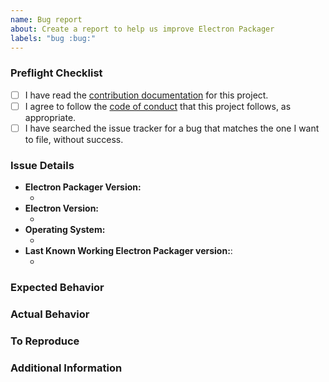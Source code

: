 ```yaml
---
name: Bug report
about: Create a report to help us improve Electron Packager
labels: "bug :bug:"
---
```


### Preflight Checklist
<!-- Please ensure you've completed the following steps by replacing [ ] with [x]-->

* [ ] I have read the [contribution documentation](https://github.com/electron-userland/electron-packager/blob/master/CONTRIBUTING.md) for this project.
* [ ] I agree to follow the [code of conduct](https://github.com/electron/electron/blob/master/CODE_OF_CONDUCT.md) that this project follows, as appropriate.
* [ ] I have searched the issue tracker for a bug that matches the one I want to file, without success.

### Issue Details

* **Electron Packager Version:**
  * <!-- (output of `node_modules/.bin/electron-packager --version`) e.g. 12.0.0 -->
* **Electron Version:**
  * <!-- (output of `node_modules/.bin/electron --version`) e.g. 4.0.3 -->
* **Operating System:**
  * <!-- (Platform and Version) e.g. macOS 10.13.6 / Windows 10 (1803) / Ubuntu 18.04 x64 -->
* **Last Known Working Electron Packager version:**:
  * <!-- (if applicable) e.g. 11.0.0 -->

### Expected Behavior
<!-- A clear and concise description of what you expected to happen. -->

### Actual Behavior
<!-- A clear and concise description of what actually happened. -->

### To Reproduce
<!--
Your best chance of getting this bug looked at quickly is to provide a MINIMAL REPOSITORY that can be cloned and run. Also include:
* if you are using the `electron-packager` CLI: the command line arguments you are passing
* if you are using the API the parameters are you passing to the `packager()` function
-->

### Additional Information
<!--
Add any other context about the problem here.

For example:
* Console output when you run electron-packager with the environment variable `DEBUG=electron-packager`. Please include the stack trace if one exists.
-->
